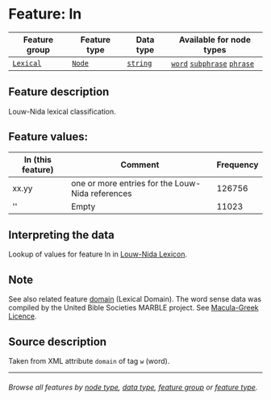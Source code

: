 # Feature: ln <a name="start"></a>

Feature group | Feature type | Data type | Available for node types
---  | --- | --- | ---
[`Lexical`](featuresbygroup.md#lexical-features) | [`Node`](featuresbyfeaturetype.md#node-features) | [`string`](featuresbydatatype.md#string-datatype)  |  [`word`](featuresbynodetype.md#word-nodes) [`subphrase`](featuresbynodetype.md#subphrase-nodes) [`phrase`](featuresbynodetype.md#phrase-nodes)

## Feature description

Louw-Nida lexical classification.

## Feature values:

ln (this feature) | Comment | Frequency
--- | --- | ---
xx.yy  | one or more entries for the Louw-Nida references | 126756
'' | Empty | 11023

## Interpreting the data

Lookup of values for feature ln in [Louw-Nida Lexicon](https://www.laparola.net/greco/louwnida.php).

## Note

See also related feature [domain](domain.md#readme) (Lexical Domain).
The word sense data was compiled by the United Bible Societies MARBLE project. See [Macula-Greek Licence](https://github.com/Clear-Bible/macula-greek/blob/main/LICENSE.md).

## Source description

Taken from XML attribute `domain` of tag `w` (word).

---
###### *Browse all features by [node type](featuresbynodetype.md#start), [data type](featuresbydatatype.md#start), [feature group](featuresbygroup.md#start) or [feature type](featuresbyfeaturetype.md#start).*

